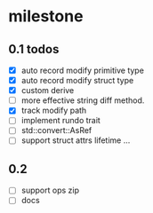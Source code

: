 # milestone

## 0.1 todos

- [x] auto record modify primitive type
- [x] auto record modify struct type
- [x] custom derive
- [ ] more effective string diff method.
- [x] track modify path
- [ ] implement rundo trait
- [ ] std::convert::AsRef
- [ ] support struct attrs lifetime ...

## 0.2

- [ ] support ops zip
- [ ] docs
